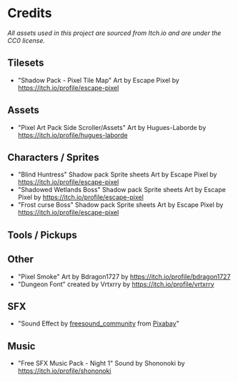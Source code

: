 # Credits

*All assets used in this project are sourced from Itch.io and are under the CC0 license.*

## Tilesets
- "Shadow Pack - Pixel Tile Map" Art by Escape Pixel by https://itch.io/profile/escape-pixel

## Assets
- "Pixel Art Pack Side Scroller/Assets" Art by Hugues-Laborde by https://itch.io/profile/hugues-laborde

## Characters / Sprites
- "Blind Huntress" Shadow pack Sprite sheets Art by Escape Pixel by https://itch.io/profile/escape-pixel
- "Shadowed Wetlands Boss" Shadow pack Sprite sheets Art by Escape Pixel by https://itch.io/profile/escape-pixel
- "Frost curse Boss" Shadow pack Sprite sheets Art by Escape Pixel by https://itch.io/profile/escape-pixel

## Tools / Pickups

## Other
- "Pixel Smoke" Art by Bdragon1727 by https://itch.io/profile/bdragon1727
- "Dungeon Font" created by Vrtxrry by https://itch.io/profile/vrtxrry

## SFX
- "Sound Effect by <a href="https://pixabay.com/users/freesound_community-46691455/?utm_source=link-attribution&utm_medium=referral&utm_campaign=music&utm_content=94706">freesound_community</a> from <a href="https://pixabay.com/sound-effects//?utm_source=link-attribution&utm_medium=referral&utm_campaign=music&utm_content=94706">Pixabay</a>"

## Music
- "Free SFX Music Pack - Night 1" Sound by Shononoki by https://itch.io/profile/shononoki
